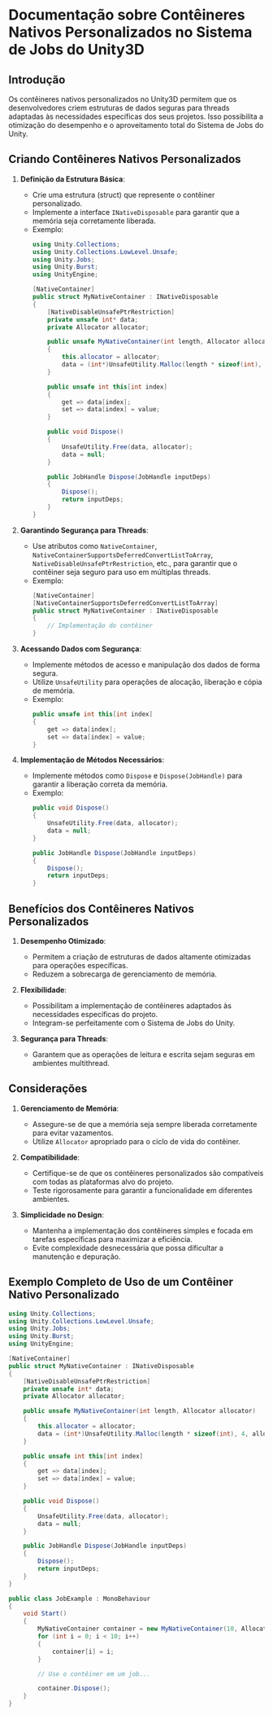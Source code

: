 
# Documentação sobre Contêineres Nativos Personalizados no Sistema de Jobs do Unity3D

## Introdução

Os contêineres nativos personalizados no Unity3D permitem que os desenvolvedores criem estruturas de dados seguras para threads adaptadas às necessidades específicas dos seus projetos. Isso possibilita a otimização do desempenho e o aproveitamento total do Sistema de Jobs do Unity.

## Criando Contêineres Nativos Personalizados

1. **Definição da Estrutura Básica**:
   - Crie uma estrutura (struct) que represente o contêiner personalizado.
   - Implemente a interface `INativeDisposable` para garantir que a memória seja corretamente liberada.
   - Exemplo:
     ```csharp
     using Unity.Collections;
     using Unity.Collections.LowLevel.Unsafe;
     using Unity.Jobs;
     using Unity.Burst;
     using UnityEngine;

     [NativeContainer]
     public struct MyNativeContainer : INativeDisposable
     {
         [NativeDisableUnsafePtrRestriction]
         private unsafe int* data;
         private Allocator allocator;

         public unsafe MyNativeContainer(int length, Allocator allocator)
         {
             this.allocator = allocator;
             data = (int*)UnsafeUtility.Malloc(length * sizeof(int), 4, allocator);
         }

         public unsafe int this[int index]
         {
             get => data[index];
             set => data[index] = value;
         }

         public void Dispose()
         {
             UnsafeUtility.Free(data, allocator);
             data = null;
         }

         public JobHandle Dispose(JobHandle inputDeps)
         {
             Dispose();
             return inputDeps;
         }
     }
     ```

2. **Garantindo Segurança para Threads**:
   - Use atributos como `NativeContainer`, `NativeContainerSupportsDeferredConvertListToArray`, `NativeDisableUnsafePtrRestriction`, etc., para garantir que o contêiner seja seguro para uso em múltiplas threads.
   - Exemplo:
     ```csharp
     [NativeContainer]
     [NativeContainerSupportsDeferredConvertListToArray]
     public struct MyNativeContainer : INativeDisposable
     {
         // Implementação do contêiner
     }
     ```

3. **Acessando Dados com Segurança**:
   - Implemente métodos de acesso e manipulação dos dados de forma segura.
   - Utilize `UnsafeUtility` para operações de alocação, liberação e cópia de memória.
   - Exemplo:
     ```csharp
     public unsafe int this[int index]
     {
         get => data[index];
         set => data[index] = value;
     }
     ```

4. **Implementação de Métodos Necessários**:
   - Implemente métodos como `Dispose` e `Dispose(JobHandle)` para garantir a liberação correta da memória.
   - Exemplo:
     ```csharp
     public void Dispose()
     {
         UnsafeUtility.Free(data, allocator);
         data = null;
     }

     public JobHandle Dispose(JobHandle inputDeps)
     {
         Dispose();
         return inputDeps;
     }
     ```

## Benefícios dos Contêineres Nativos Personalizados

1. **Desempenho Otimizado**:
   - Permitem a criação de estruturas de dados altamente otimizadas para operações específicas.
   - Reduzem a sobrecarga de gerenciamento de memória.

2. **Flexibilidade**:
   - Possibilitam a implementação de contêineres adaptados às necessidades específicas do projeto.
   - Integram-se perfeitamente com o Sistema de Jobs do Unity.

3. **Segurança para Threads**:
   - Garantem que as operações de leitura e escrita sejam seguras em ambientes multithread.

## Considerações

1. **Gerenciamento de Memória**:
   - Assegure-se de que a memória seja sempre liberada corretamente para evitar vazamentos.
   - Utilize `Allocator` apropriado para o ciclo de vida do contêiner.

2. **Compatibilidade**:
   - Certifique-se de que os contêineres personalizados são compatíveis com todas as plataformas alvo do projeto.
   - Teste rigorosamente para garantir a funcionalidade em diferentes ambientes.

3. **Simplicidade no Design**:
   - Mantenha a implementação dos contêineres simples e focada em tarefas específicas para maximizar a eficiência.
   - Evite complexidade desnecessária que possa dificultar a manutenção e depuração.

## Exemplo Completo de Uso de um Contêiner Nativo Personalizado

```csharp
using Unity.Collections;
using Unity.Collections.LowLevel.Unsafe;
using Unity.Jobs;
using Unity.Burst;
using UnityEngine;

[NativeContainer]
public struct MyNativeContainer : INativeDisposable
{
    [NativeDisableUnsafePtrRestriction]
    private unsafe int* data;
    private Allocator allocator;

    public unsafe MyNativeContainer(int length, Allocator allocator)
    {
        this.allocator = allocator;
        data = (int*)UnsafeUtility.Malloc(length * sizeof(int), 4, allocator);
    }

    public unsafe int this[int index]
    {
        get => data[index];
        set => data[index] = value;
    }

    public void Dispose()
    {
        UnsafeUtility.Free(data, allocator);
        data = null;
    }

    public JobHandle Dispose(JobHandle inputDeps)
    {
        Dispose();
        return inputDeps;
    }
}

public class JobExample : MonoBehaviour
{
    void Start()
    {
        MyNativeContainer container = new MyNativeContainer(10, Allocator.TempJob);
        for (int i = 0; i < 10; i++)
        {
            container[i] = i;
        }

        // Use o contêiner em um job...

        container.Dispose();
    }
}
```

